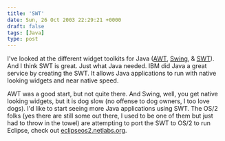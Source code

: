 ```yaml
---
title: 'SWT'
date: Sun, 26 Oct 2003 22:29:21 +0000
draft: false
tags: [Java]
type: post
---
```


I've looked at the different widget toolkits for Java ([AWT](http://java.sun.com/products/jdk/awt/), [Swing](http://java.sun.com/products/jfc/index.html), & [SWT](http://www.eclipse.org/articles/Article-SWT-Design-1/SWT-Design-1.html)). And I think SWT is great. Just what Java needed. IBM did Java a great service by creating the SWT. It allows Java applications to run with native looking widgets and near native speed.

AWT was a good start, but not quite there. And Swing, well, you get native looking widgets, but it is dog slow (no offense to dog owners, I too love dogs). I'd like to start seeing more Java applications using SWT. The OS/2 folks (yes there are still some out there, I used to be one of them but just had to throw in the towel) are attempting to port the SWT to OS/2 to run Eclipse, check out [eclipseos2.netlabs.org](http://eclipseos2.netlabs.org/).